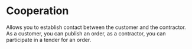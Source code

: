 # Cooperation

Allows you to establish contact between the customer and the contractor. As a customer, you can publish an order, as a contractor, you can participate in a tender for an order.
